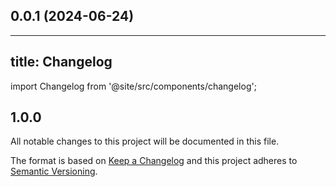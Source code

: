 ## 0.0.1 (2024-06-24)



---
title: Changelog
---

import Changelog from '@site/src/components/changelog';



## 1.0.0

All notable changes to this project will be documented in this file.

The format is based on [Keep a Changelog](https://keepachangelog.com/en/1.0.0/) and this project adheres to [Semantic Versioning](http://semver.org/spec/v2.0.0.html).

<Changelog/>
